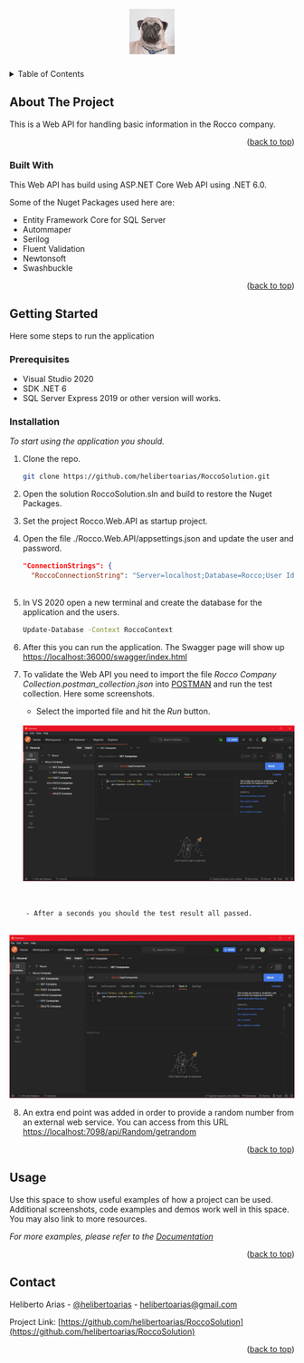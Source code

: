  

 



<!-- PROJECT LOGO -->
<br />
<div align="center">
  <a href="https://github.com/helibertoarias/RoccoSolution">
    <img src="images/logo.jpg" alt="Logo" width="80" height="80">
  </a>

  <h3 align="center"Rocco Web API</h3>
 


</div>
<!-- TABLE OF CONTENTS -->
<details>
  <summary>Table of Contents</summary>
  <ol>
    <li>
      <a href="#about-the-project">About The Project</a>
      <ul>
        <li><a href="#built-with">Built With</a></li>
      </ul>
    </li>
    <li>
      <a href="#getting-started">Getting Started</a>
      <ul>
        <li><a href="#prerequisites">Prerequisites</a></li>
        <li><a href="#installation">Installation</a></li>
      </ul>
    </li>
    <li><a href="#usage">Usage</a></li>
    <li><a href="#contact">Contact</a></li>
   
  </ol>
</details>



<!-- ABOUT THE PROJECT -->
## About The Project

This is a Web API for handling basic information in the Rocco company.

<p align="right">(<a href="#top">back to top</a>)</p>



### Built With

This Web API has build using ASP.NET Core Web API using .NET 6.0.  

Some of the Nuget Packages used here are:

- Entity Framework Core for SQL Server
- Autommaper
- Serilog
- Fluent Validation
- Newtonsoft
- Swashbuckle
 
<p align="right">(<a href="#top">back to top</a>)</p>



<!-- GETTING STARTED -->
## Getting Started

Here some steps to run the application

### Prerequisites

- Visual Studio 2020 
- SDK .NET 6
- SQL Server Express 2019 or other version will works.

### Installation

_To start using the application you should._

1. Clone the repo.
   ```sh
   git clone https://github.com/helibertoarias/RoccoSolution.git
   ```
2. Open the solution RoccoSolution.sln and build to restore the Nuget Packages.
3. Set the project Rocco.Web.API as startup project.
4. Open the file ./Rocco.Web.API/appsettings.json and update the user and password.
    ```json
    "ConnectionStrings": {
      "RoccoConnectionString": "Server=localhost;Database=Rocco;User Id=<user>;Password=<password>" 
       
     ```
5. In VS 2020 open a new terminal and create the database for the application and the users.
    ```cmd
    Update-Database -Context RoccoContext
     ```
6. After this you can run the application. The Swagger page will show up
 [https://localhost:36000/swagger/index.html](https://localhost:36000/swagger/index.html)
7. To validate the Web API you need to import the file *Rocco Company Collection.postman_collection.json* into [POSTMAN](https://www.postman.com/downloads/) and run the test collection. Here some screenshots.

    
    - Select the imported file and hit the *Run* button.

    <br />
   <img src="images/postman-before-runs-collection.jpg" alt="Logo" width="900" >
  <br />


 
        - After a seconds you should the test result all passed.

   <br />
   <img src="images/postman-after-runs-collection.jpg" alt="Logo" width="900" >

8. An extra end point was added in order to provide a random number from an external web service. You can access from this URL [https://localhost:7098/api/Random/getrandom](https://localhost:7098/api/Random/getrandom)
 
<p align="right">(<a href="#top">back to top</a>)</p>



<!-- USAGE EXAMPLES -->
## Usage

Use this space to show useful examples of how a project can be used. Additional screenshots, code examples and demos work well in this space. You may also link to more resources.

_For more examples, please refer to the [Documentation](https://example.com)_

<p align="right">(<a href="#top">back to top</a>)</p>


 
 

 



<!-- CONTACT -->
## Contact

Heliberto Arias - [@helibertoarias](https://twitter.com/helibertoarias) - helibertoarias@gmail.com

Project Link: [https://github.com/helibertoarias/RoccoSolution](https://github.com/helibertoarias/RoccoSolution)

<p align="right">(<a href="#top">back to top</a>)</p>


 
